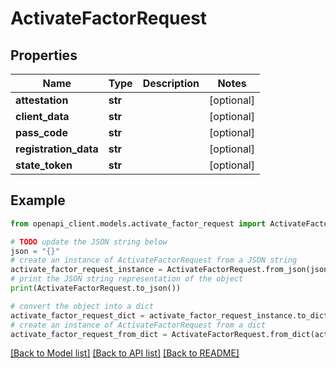 # ActivateFactorRequest


## Properties

Name | Type | Description | Notes
------------ | ------------- | ------------- | -------------
**attestation** | **str** |  | [optional] 
**client_data** | **str** |  | [optional] 
**pass_code** | **str** |  | [optional] 
**registration_data** | **str** |  | [optional] 
**state_token** | **str** |  | [optional] 

## Example

```python
from openapi_client.models.activate_factor_request import ActivateFactorRequest

# TODO update the JSON string below
json = "{}"
# create an instance of ActivateFactorRequest from a JSON string
activate_factor_request_instance = ActivateFactorRequest.from_json(json)
# print the JSON string representation of the object
print(ActivateFactorRequest.to_json())

# convert the object into a dict
activate_factor_request_dict = activate_factor_request_instance.to_dict()
# create an instance of ActivateFactorRequest from a dict
activate_factor_request_from_dict = ActivateFactorRequest.from_dict(activate_factor_request_dict)
```
[[Back to Model list]](../README.md#documentation-for-models) [[Back to API list]](../README.md#documentation-for-api-endpoints) [[Back to README]](../README.md)


